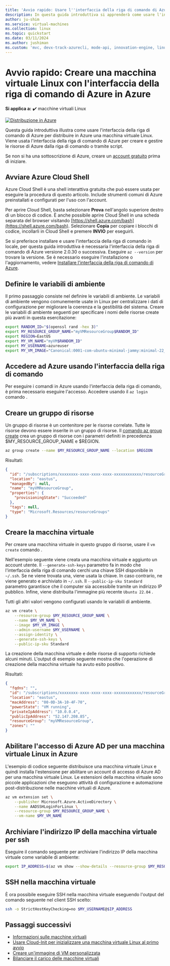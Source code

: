 ```yaml
---
title: 'Avvio rapido: Usare l''interfaccia della riga di comando di Azure per creare una macchina virtuale Linux'
description: In questa guida introduttiva si apprenderà come usare l'interfaccia della riga di comando di Azure per creare una macchina virtuale Linux
author: ju-shim
ms.service: virtual-machines
ms.collection: linux
ms.topic: quickstart
ms.date: 03/11/2024
ms.author: jushiman
ms.custom: 'mvc, devx-track-azurecli, mode-api, innovation-engine, linux-related-content'
---
```


# Avvio rapido: Creare una macchina virtuale Linux con l'interfaccia della riga di comando di Azure in Azure

**Si applica a:** :heavy_check_mark: macchine virtuali Linux

[![Distribuzione in Azure](https://aka.ms/deploytoazurebutton)](https://go.microsoft.com/fwlink/?linkid=2262692)

Questa guida introduttiva illustra come usare l'interfaccia della riga di comando di Azure per distribuire in Azure una macchina virtuale Linux. Viene usata l'interfaccia della riga di comando di Azure per creare e gestire le risorse di Azure dalla riga di comando o tramite script.

Se non si ha una sottoscrizione di Azure, creare un [account gratuito](https://azure.microsoft.com/free/?WT.mc_id=A261C142F) prima di iniziare.

## Avviare Azure Cloud Shell

Azure Cloud Shell è una shell interattiva gratuita che può essere usata per eseguire la procedura di questo articolo. Include strumenti comuni di Azure preinstallati e configurati per l'uso con l'account. 

Per aprire Cloud Shell, basta selezionare **Prova** nell'angolo superiore destro di un blocco di codice. È anche possibile aprire Cloud Shell in una scheda separata del browser visitando [https://shell.azure.com/bash](https://shell.azure.com/bash). Selezionare **Copia** per copiare i blocchi di codice, incollarli in Cloud Shell e premere **INVIO** per eseguirli.

Se si preferisce installare e usare l'interfaccia della riga di comando in locale, per questa guida introduttiva è necessaria l'interfaccia della riga di comando di Azure versione 2.0.30 o successiva. Eseguire `az --version` per trovare la versione. Se è necessario eseguire l'installazione o l'aggiornamento, vedere [Installare l'interfaccia della riga di comando di Azure]( /cli/azure/install-azure-cli).

## Definire le variabili di ambiente

Il primo passaggio consiste nel definire le variabili di ambiente. Le variabili di ambiente vengono comunemente usate in Linux per centralizzare i dati di configurazione per migliorare la coerenza e la gestibilità del sistema. Creare le variabili di ambiente seguenti per specificare i nomi delle risorse create più avanti in questa esercitazione:

```bash
export RANDOM_ID="$(openssl rand -hex 3)"
export MY_RESOURCE_GROUP_NAME="myVMResourceGroup$RANDOM_ID"
export REGION=EastUS
export MY_VM_NAME="myVM$RANDOM_ID"
export MY_USERNAME=azureuser
export MY_VM_IMAGE="Canonical:0001-com-ubuntu-minimal-jammy:minimal-22_04-lts-gen2:latest"
```

## Accedere ad Azure usando l'interfaccia della riga di comando

Per eseguire i comandi in Azure usando l'interfaccia della riga di comando, è prima necessario eseguire l'accesso. Accedere usando il `az login` comando .

## Creare un gruppo di risorse

Un gruppo di risorse è un contenitore per le risorse correlate. Tutte le risorse devono essere inserite in un gruppo di risorse. Il [comando az group create](/cli/azure/group) crea un gruppo di risorse con i parametri definiti in precedenza $MY_RESOURCE_GROUP_NAME e $REGION.

```bash
az group create --name $MY_RESOURCE_GROUP_NAME --location $REGION
```

Risultati:

<!-- expected_similarity=0.3 -->
```json
{
  "id": "/subscriptions/xxxxxxxx-xxxx-xxxx-xxxx-xxxxxxxxxxxx/resourceGroups/myVMResourceGroup",
  "location": "eastus",
  "managedBy": null,
  "name": "myVMResourceGroup",
  "properties": {
    "provisioningState": "Succeeded"
  },
  "tags": null,
  "type": "Microsoft.Resources/resourceGroups"
}
```

## Creare la macchina virtuale

Per creare una macchina virtuale in questo gruppo di risorse, usare il `vm create` comando . 

Nell'esempio seguente viene creata una macchina virtuale e aggiunto un account utente. Il `--generate-ssh-keys` parametro fa in modo che l'interfaccia della riga di comando cerchi una chiave SSH disponibile in `~/.ssh`. Se ne viene trovata una, viene usata la chiave. In caso contrario, ne viene generato e archiviato in `~/.ssh`. Il `--public-ip-sku Standard` parametro garantisce che il computer sia accessibile tramite un indirizzo IP pubblico. Infine, viene distribuita l'immagine più recente `Ubuntu 22.04` .

Tutti gli altri valori vengono configurati usando le variabili di ambiente.

```bash
az vm create \
    --resource-group $MY_RESOURCE_GROUP_NAME \
    --name $MY_VM_NAME \
    --image $MY_VM_IMAGE \
    --admin-username $MY_USERNAME \
    --assign-identity \
    --generate-ssh-keys \
    --public-ip-sku Standard
```

La creazione della macchina virtuale e delle risorse di supporto richiede alcuni minuti. L'output di esempio seguente mostra che l'operazione di creazione della macchina virtuale ha avuto esito positivo.

Risultati:
<!-- expected_similarity=0.3 -->
```json
{
  "fqdns": "",
  "id": "/subscriptions/xxxxxxxx-xxxx-xxxx-xxxx-xxxxxxxxxxxx/resourceGroups/myVMResourceGroup/providers/Microsoft.Compute/virtualMachines/myVM",
  "location": "eastus",
  "macAddress": "00-0D-3A-10-4F-70",
  "powerState": "VM running",
  "privateIpAddress": "10.0.0.4",
  "publicIpAddress": "52.147.208.85",
  "resourceGroup": "myVMResourceGroup",
  "zones": ""
}
```

## Abilitare l'accesso di Azure AD per una macchina virtuale Linux in Azure

L'esempio di codice seguente distribuisce una macchina virtuale Linux e quindi installa l'estensione per abilitare un account di accesso di Azure AD per una macchina virtuale Linux. Le estensioni della macchina virtuale sono piccole applicazioni che eseguono attività di configurazione e automazione post-distribuzione nelle macchine virtuali di Azure.

```bash
az vm extension set \
    --publisher Microsoft.Azure.ActiveDirectory \
    --name AADSSHLoginForLinux \
    --resource-group $MY_RESOURCE_GROUP_NAME \
    --vm-name $MY_VM_NAME
```

## Archiviare l'indirizzo IP della macchina virtuale per ssh

Eseguire il comando seguente per archiviare l'indirizzo IP della macchina virtuale come variabile di ambiente:

```bash
export IP_ADDRESS=$(az vm show --show-details --resource-group $MY_RESOURCE_GROUP_NAME --name $MY_VM_NAME --query publicIps --output tsv)
```

## SSH nella macchina virtuale

<!--## Export the SSH configuration for use with SSH clients that support OpenSSH & SSH into the VM.
Log in to Azure Linux VMs with Azure AD supports exporting the OpenSSH certificate and configuration. That means you can use any SSH clients that support OpenSSH-based certificates to sign in through Azure AD. The following example exports the configuration for all IP addresses assigned to the VM:-->

<!--
```bash
yes | az ssh config --file ~/.ssh/config --name $MY_VM_NAME --resource-group $MY_RESOURCE_GROUP_NAME
```
-->

È ora possibile eseguire SSH nella macchina virtuale eseguendo l'output del comando seguente nel client SSH scelto:

```bash
ssh -o StrictHostKeyChecking=no $MY_USERNAME@$IP_ADDRESS
```

## Passaggi successivi

* [Informazioni sulle macchine virtuali](../index.yml)
* [Usare Cloud-Init per inizializzare una macchina virtuale Linux al primo avvio](tutorial-automate-vm-deployment.md)
* [Creare un'immagine di VM personalizzata](tutorial-custom-images.md)
* [Bilanciare il carico delle macchine virtuali](../../load-balancer/quickstart-load-balancer-standard-public-cli.md)
